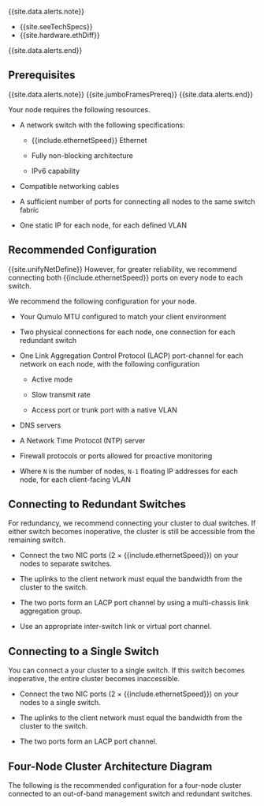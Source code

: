 {{site.data.alerts.note}}
<ul>
 <li>{{site.seeTechSpecs}}</li>
 <li>{{site.hardware.ethDiff}}</li>
</ul>
{{site.data.alerts.end}}

##  Prerequisites
{{site.data.alerts.note}}
{{site.jumboFramesPrereq}}
{{site.data.alerts.end}}

Your node requires the following resources.
* A network switch with the following specifications:

  * {{include.ethernetSpeed}} Ethernet
  
  * Fully non-blocking architecture

  * IPv6 capability

* Compatible networking cables

* A sufficient number of ports for connecting all nodes to the same switch fabric

* One static IP for each node, for each defined VLAN


## Recommended Configuration
{{site.unifyNetDefine}} However, for greater reliability, we recommend connecting both {{include.ethernetSpeed}} ports on every node to each switch.

We recommend the following configuration for your node.

* Your Qumulo MTU configured to match your client environment

* Two physical connections for each node, one connection for each redundant switch

* One Link Aggregation Control Protocol (LACP) port-channel for each network on each node, with the following configuration

  * Active mode

  * Slow transmit rate

  * Access port or trunk port with a native VLAN

* DNS servers

* A Network Time Protocol (NTP) server

* Firewall protocols or ports allowed for proactive monitoring

* Where `N` is the number of nodes, `N-1` floating IP addresses for each node, for each client-facing VLAN


## Connecting to Redundant Switches
For redundancy, we recommend connecting your cluster to dual switches. If either switch becomes inoperative, the cluster is still be accessible from the remaining switch.

* Connect the two NIC ports (2 &#215; {{include.ethernetSpeed}}) on your nodes to separate switches.

* The uplinks to the client network must equal the bandwidth from the cluster to the switch.

* The two ports form an LACP port channel by using a multi-chassis link aggregation group.

* Use an appropriate inter-switch link or virtual port channel.


## Connecting to a Single Switch
You can connect a your cluster to a single switch. If this switch becomes inoperative, the entire cluster becomes inaccessible.

* Connect the two NIC ports (2 &#215; {{include.ethernetSpeed}}) on your nodes to a single switch.

* The uplinks to the client network must equal the bandwidth from the cluster to the switch.

* The two ports form an LACP port channel. 


## Four-Node Cluster Architecture Diagram
The following is the recommended configuration for a four-node cluster connected to an out-of-band management switch and redundant switches.
